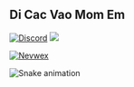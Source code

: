 ## Di Cac Vao Mom Em

[![Discord](https://img.shields.io/badge/M%E1%BA%B9%20M%C3%A0y-B%C3%A9o-blueviolet?style=for-the-badge&logo=discord)](https://discordid.netlify.app/?id=1015245039607230544)
[![](https://visitcount.itsvg.in/api?id=Nevwex&icon=0&color=12)](https://visitcount.itsvg.in)

[![Nevwex](https://github-readme-stats.vercel.app/api?username=Nevwex&theme=dark&icon_color=84628F&show_icons=true)](https://github.com/Nevwex)


![Snake animation](https://github.com/Nevwex/Nevwex/blob/output/github-contribution-grid-snake.svg)

